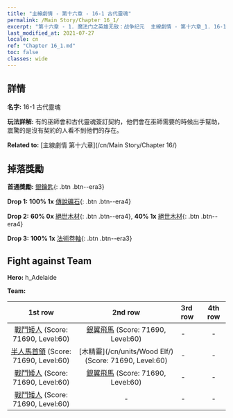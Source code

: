 ```yaml
---
title: "主線劇情 - 第十六章 - 16-1 古代靈魂"
permalink: /Main Story/Chapter 16_1/
excerpt: "第十六章 - 1. 魔法门之英雄无敌：战争纪元  主線劇情 - 第十六章_1. 16-1 古代靈魂"
last_modified_at: 2021-07-27
locale: cn
ref: "Chapter 16_1.md"
toc: false
classes: wide
---
```


## 詳情

 **名字:** 16-1 古代靈魂

 **玩法詳解:** 有的巫師會和古代靈魂簽訂契約，他們會在巫師需要的時候出手幫助，震驚的是沒有契約的人看不到他們的存在。

 **Related to:** [主線劇情 第十六章](/cn/Main Story/Chapter 16/)

## 掉落獎勵

 **首通獎勵:** [銀鑰匙](/cn/Items/con_693/){: .btn .btn--era3}

 **Drop 1:** **100% 1x** [傳說礦石](/cn/Items/mat_54/){: .btn .btn--era4}

 **Drop 2:** **60% 0x** [絕世木材](/cn/Items/mat_48/){: .btn .btn--era4}, **40% 1x** [絕世木材](/cn/Items/mat_48/){: .btn .btn--era4}

 **Drop 3:** **100% 1x** [法術卷軸](/cn/Items/con_694/){: .btn .btn--era3}


## Fight against Team
 **Hero:** h_Adelaide

 **Team:**


  | 1st row | 2nd row | 3rd row | 4th row |
  |:----:|:----:|:----|:----:|
  | [戰鬥矮人](/cn/units/Dwarf/) (Score: 71690, Level:60)  | [銀翼飛馬](/cn/units/Pegasus/) (Score: 71690, Level:60)  | - | - |
  | [半人馬首領](/cn/units/Centaur/) (Score: 71690, Level:60)  | [木精靈](/cn/units/Wood Elf/) (Score: 71690, Level:60)  | - | - |
  | [戰鬥矮人](/cn/units/Dwarf/) (Score: 71690, Level:60)  | [銀翼飛馬](/cn/units/Pegasus/) (Score: 71690, Level:60)  | - | - |
  | [戰鬥矮人](/cn/units/Dwarf/) (Score: 71690, Level:60)  | - | - | - |


